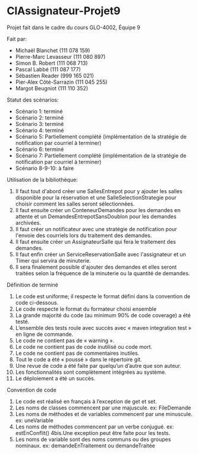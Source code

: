# ClAssignateur-Projet9
Projet fait dans le cadre du cours GLO-4002,
Équipe 9

Fait par:
* Michaël Blanchet (111 078 159)
* Pierre-Marc Levasseur (111 080 897)
* Simon B. Robert (111 068 713)
* Pascal Labbé (111 087 177)
* Sébastien Reader (999 165 021)
* Pier-Alex Côté-Sarrazin (111 045 255)
* Margot Beugniot (111 110 352)

Statut des scénarios:

* Scénario 1: terminé
* Scénario 2: terminé
* Scénario 3: terminé
* Scénario 4: terminé
* Scénario 5: Partiellement complété (implémentation de la stratégie de notification par courriel à terminer)
* Scénario 6: terminé
* Scénario 7: Partiellement complété (implémentation de la stratégie de notification par courriel à terminer)
* Scénario 8-9-10: à faire

Utilisation de la bibliothèque:
 1. Il faut tout d'abord créer une SallesEntrepot pour y ajouter les salles disponible pour la réservation et une SalleSelectionStrategie pour choisir comment les salles seront sélectionnées.
 2. Il faut ensuite créer un ConteneurDemandes pour les demandes en attente et un DemandesEntrepotSansDoublon pour les demandes archivées.
 3. Il faut créer un notificateur avec une stratégie de notification pour l'envoie des courriels lors du traitement des demandes.
 4. Il faut ensuite créer un AssignateurSalle qui fera le traitement des demandes.
 5. Il faut enfin créer un ServiceReservationSalle avec l'assignateur et un Timer qui servira de minuterie.
 6. Il sera finalement possible d'ajouter des demandes et elles seront traitées selon la fréquence de la minuterie ou la quantité de demandes.

Définition de terminé

 1. Le code est uniforme; il respecte le format défini dans la convention de code ci-dessous.
 2. Le code respecte le format du formateur choisi ensemble
 3. La grande majorité du code (au minimum 90% de code coverage) a été testé.
 4. L’ensemble des tests roule avec succès avec « maven integration test » en ligne de commande.
 5. Le code ne contient pas de « warning ».
 6. Le code ne contient pas de code inutilisé ou code mort.
 7. Le code ne contient pas de commentaires inutiles.
 8. Tout le code a été « poussé » dans le répertoire git.
 9. Une revue de code a été faite par quelqu’un d’autre que son auteur.
10. Les fonctionnalités sont complètement intégrées au système.
11. Le déploiement a été un succès.


Convention de code

1. Le code est réalisé en français à l’exception de get et set.
2. Les noms de classes commencent par une majuscule. ex: FileDemande
3. Les noms de méthodes et de variables commencent par une minuscule. ex: uneVariable
4. Les noms de méthodes commencent par un verbe conjugué. ex: estEnConflit()
4bis.Une exception peut être faite pour les tests.
5. Les noms de variable sont des noms communs ou des groupes nominaux. ex: demandeEnTraitement ou demandeTraitée

